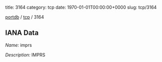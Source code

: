 title: 3164
category: tcp
date: 1970-01-01T00:00:00+0000
slug: tcp/3164

[portdb](/) / [tcp](/category/tcp.html) / 3164


## IANA Data

_Name:_ imprs

_Description:_ IMPRS

